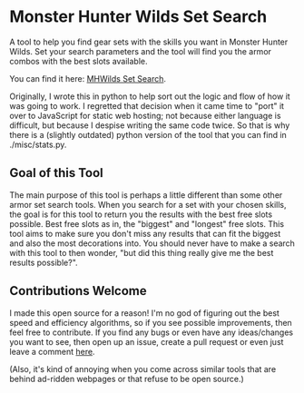 # Monster Hunter Wilds Set Search

A tool to help you find gear sets with the skills you want in Monster Hunter Wilds.  Set your search parameters and the tool will find you the armor combos with the best slots available.

You can find it here: [MHWilds Set Search](https://cecilbowen.github.io/mhwilds-set-search/).

Originally, I wrote this in python to help sort out the logic and flow of how it was going to work.  I regretted that decision when it came time to "port" it over to JavaScript for static web hosting; not because either language is difficult, but because I despise writing the same code twice.  So that is why there is a (slightly outdated) python version of the tool that you can find in ./misc/stats.py.

## Goal of this Tool
The main purpose of this tool is perhaps a little different than some other armor set search tools.  When you search for a set with your chosen skills, the goal is for this tool to return you the results with the best free slots possible.  Best free slots as in, the "biggest" and "longest" free slots.  This tool aims to make sure you don't miss any results that can fit the biggest and also the most decorations into.  You should never have to make a search with this tool to then wonder, "but did this thing really give me the best results possible?".

## Contributions Welcome
I made this open source for a reason!  I'm no god of figuring out the best speed and efficiency algorithms, so if you see possible improvements, then feel free to contribute.  If you find any bugs or even have any ideas/changes you want to see, then open up an issue, create a pull request or even just leave a comment [here](https://redd.it/1jftiwm).

(Also, it's kind of annoying when you come across similar tools that are behind ad-ridden webpages or that refuse to be open source.)
